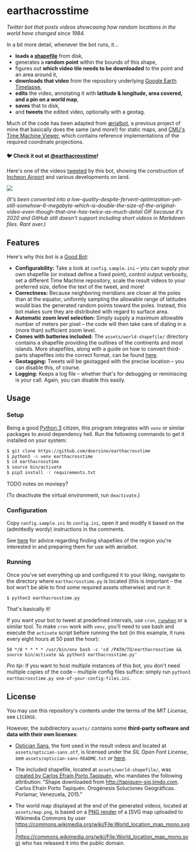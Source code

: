 # earthacrosstime

*Twitter bot that posts videos showcasing how random locations in the world have changed since 1984.*

In a bit more detail, whenever the bot runs, it...

* **loads a [shapefile](https://en.wikipedia.org/wiki/Shapefile)** from disk,
* generates a **random point** within the bounds of this shape,
* figures out **which video tile needs to be downloaded** to the point and an area around it,
* **downloads that video** from the repository underlying [Google Earth Timelapse](https://earthengine.google.com/timelapse/),
* **edits** the video, annotating it with **latitude & longitude, area covered, and a pin on a world map**,
* **saves** that to disk,
* and **tweets** the edited video, optionally with a geotag.

Much of the code has been adapted from [ærialbot](https://github.com/doersino/aerialbot), a previous project of mine that basically does the same (and more!) for static maps, and [CMU's Time Machine Viewer](https://github.com/CMU-CREATE-Lab/timemachine-viewer), which contains reference implementations of the required coordinate projections.

#### 🐦 Check it out at [@earthacrosstime](https://twitter.com/earthacrosstime)!

Here's one of the videos [tweeted](https://twitter.com/earthacrosstime/status/1315639879380893696) by this bot, showing the construction of [Incheon Airport](https://en.wikipedia.org/wiki/Incheon_International_Airport) and various developments on land.

![](assets/example.gif)

*(It's been converted into a low-quality-despite-fervent-optimization-yet-still-somehow-6-megabyte-which-is-double-the-size-of-the-original-video-even-though-that-one-has-twice-as-much-detail GIF because it's 2020 and GitHub still doesn't support including short videos in Markdown files. Rant over.)*


## Features

Here's why this bot is a [Good Bot](https://www.reddit.com/r/OutOfTheLoop/comments/6oca11/what_is_up_with_good_bot_bad_bot_comments/):

* **Configurability:** Take a look at `config.sample.ini` – you can supply your own shapefile (or instead define a fixed point), control output verbosity, set a different Time Machine repository, scale the result videos to your preferred size, define the text of the tweet, and more!
* **Correctness:** Because neighboring meridians are closer at the poles than at the equator, uniformly sampling the allowable range of latitudes would bias the generated random points toward the poles. Instead, this bot makes sure they are distributed with regard to surface area.
* **Automatic zoom level selection:** Simply supply a maximum allowable number of meters per pixel – the code will then take care of dialing in a (more than) sufficient zoom level.
* **Comes with batteries included:** The `assets/world-shapefile/` directory contains a shapefile providing the outlines of the continents and most islands. More shapefiles, along with a guide on how to convert third-parts shapefiles into the correct format, can be found [here](https://github.com/doersino/aerialbot/tree/master/shapefiles).
* **Geotagging:** Tweets will be geotagged with the precise location – you can disable this, of course.
* **Logging:** Keeps a log file – whether that's for debugging or reminiscing is your call. Again, you can disable this easily.


## Usage

### Setup

Being a good [Python 3](https://www.python.org) citizen, this program integrates with `venv` or similar packages to avoid dependency hell. Run the following commands to get it installed on your system:

```bash
$ git clone https://github.com/doersino/earthacrosstime
$ python3 -m venv earthacrosstime
$ cd earthacrosstime
$ source bin/activate
$ pip3 install -r requirements.txt
```

TODO notes on moviepy?

(To deactivate the virtual environment, run `deactivate`.)


### Configuration

Copy `config.sample.ini` to `config.ini`, open it and modify it based on the (admittedly wordy) instructions in the comments.

See [here](https://github.com/doersino/aerialbot/tree/master/shapefiles) for advice regarding finding shapefiles of the region you're interested in and preparing them for use with ærialbot.


### Running

Once you've set everything up and configured it to your liking, navigate to the directory where `earthacrosstime.py` is located (this is important – the bot won't be able to find some required assets otherwise) and run it:

```bash
$ python3 earthacrosstime.py
```

That's basically it!

If you want your bot to tweet at predefined intervals, use `cron`, [`runwhen`](http://code.dogmap.org/runwhen/) or a similar tool. To make `cron` work with `venv`, you'll need to use bash and execute the `activate` script before running the bot (in this example, it runs every eight hours at 50 past the hour):

```
50 */8 * * * * /usr/bin/env bash -c 'cd /PATH/TO/earthacrosstime && source bin/activate && python3 earthacrosstime.py'
```

*Pro tip:* If you want to host multiple instances of this bot, you don't need multiple copies of the code – multiple config files suffice: simply run `python3 earthacrosstime.py one-of-your-config-files.ini`.


## License

You may use this repository's contents under the terms of the *MIT License*, see `LICENSE`.

However, the subdirectory `assets/` contains some **third-party software and data with their own licenses**:

* [Optician Sans](https://optician-sans.com/), the font used in the result videos and located at `assets/optician-sans.otf`, is licensed under the *SIL Open Font License*, see `assets/optician-sans-README.txt` or [here](https://opensource.org/licenses/OFL-1.1).

* The included shapefile, located at `assets/world-shapefile/`, was [created by Carlos Efraín Porto Tapiquén](https://tapiquen-sig.jimdofree.com/english-version/free-downloads/world/), who mandates the following attribution: "Shape downloaded from http://tapiquen-sig.jimdo.com. Carlos Efraín Porto Tapiquén. Orogénesis Soluciones Geográficas. Porlamar, Venezuela, 2015."

* The world map displayed at the end of the generated videos, located at `assets/map.png`, is based on a [PNG render](https://upload.wikimedia.org/wikipedia/commons/thumb/d/df/World_location_map_mono.svg/3840px-World_location_map_mono.svg.png) of a [SVG map uploaded to Wikimedia Commons by user https://commons.wikimedia.org/wiki/File:World_location_map_mono.svg](https://commons.wikimedia.org/wiki/File:World_location_map_mono.svg) who has released it into the public domain.
